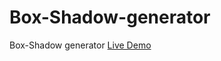 # Box-Shadow-generator
Box-Shadow generator
<a href=' https://arman-sahakyan.github.io/Box-Shadow-generator/'>Live Demo</a>